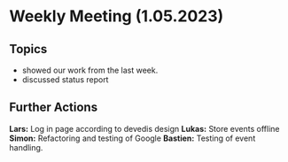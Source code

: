 # Weekly Meeting (1.05.2023)

## Topics
- showed our work from the last week.
- discussed status report



## Further Actions
**Lars:** Log in page according to devedis design
**Lukas:** Store events offline
**Simon:** Refactoring and testing of Google
**Bastien:** Testing of event handling. 


